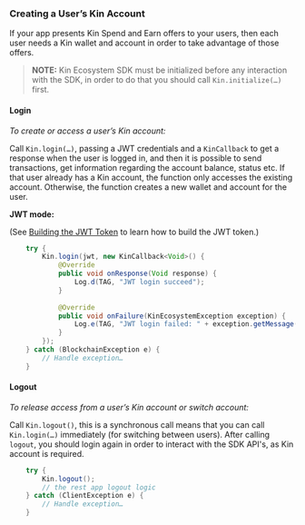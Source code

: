 ### Creating a User’s Kin Account ###

If your app presents Kin Spend and Earn offers to your users, then each user needs a Kin wallet and account in order to take advantage of those offers.

>**NOTE:** Kin Ecosystem SDK must be initialized before any interaction with the SDK, in order to do that you should call `Kin.initialize(…)` first.


#### Login
*To create or access a user’s Kin account:*

Call `Kin.login(…)`, passing a JWT credentials and a `KinCallback` to get a response when the user is logged in, and then it is possible to send transactions, get information regarding the account balance, status etc.
If that user already has a Kin account, the function only accesses the existing account. Otherwise, the function creates a new wallet and account for the user.

**JWT mode:**

(See [Building the JWT Token](../README.md#generating-the-jwt-token) to learn how to build the JWT token.)

```java
    try {
        Kin.login(jwt, new KinCallback<Void>() {
            @Override
            public void onResponse(Void response) {
                Log.d(TAG, "JWT login succeed");
            }
    
            @Override
            public void onFailure(KinEcosystemException exception) {
                Log.e(TAG, "JWT login failed: " + exception.getMessage());
            }
        });
    } catch (BlockchainException e) {
        // Handle exception…
    }
```

#### Logout
*To release access from a user’s Kin account or switch account:*

Call `Kin.logout()`, this is a synchronous call means that you can call `Kin.login(…)` immediately (for switching between users).
After calling `logout`, you should login again in order to interact with the SDK API's, as Kin account is required.

```java
    try {
        Kin.logout();
        // the rest app logout logic
    } catch (ClientException e) {
        // Handle exception…
    }
```
